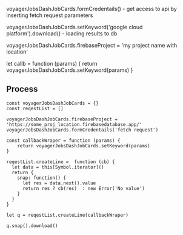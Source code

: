 voyagerJobsDashJobCards.formCredentails() - get access to api by inserting fetch request parameters 

voyagerJobsDashJobCards.setKeyword('google cloud platform').download() - loading results to db

voyagerJobsDashJobCards.firebaseProject = 'my project name with location'

let callb = function (params) {
    return voyagerJobsDashJobCards.setKeyword(params)
}

## Process 
```
const voyagerJobsDashJobCards = {}
const reqestList = []

voyagerJobsDashJobCards.firebaseProject = 'https://some_proj_location.firebasedatabase.app/'
voyagerJobsDashJobCards.formCredentails('fetch request')

const callbackWraper = function (params) {
    return voyagerJobsDashJobCards.setKeyword(params)
}

reqestList.createLine =  function (cb) {
  let data = this[Symbol.iterator]()
  return {
    snap: function() {
      let res = data.next().value 
      return res ? cb(res)  : new Error('No value') 
    }
  }
}

let q = reqestList.createLine(callbackWraper)

q.snap().download()

```
